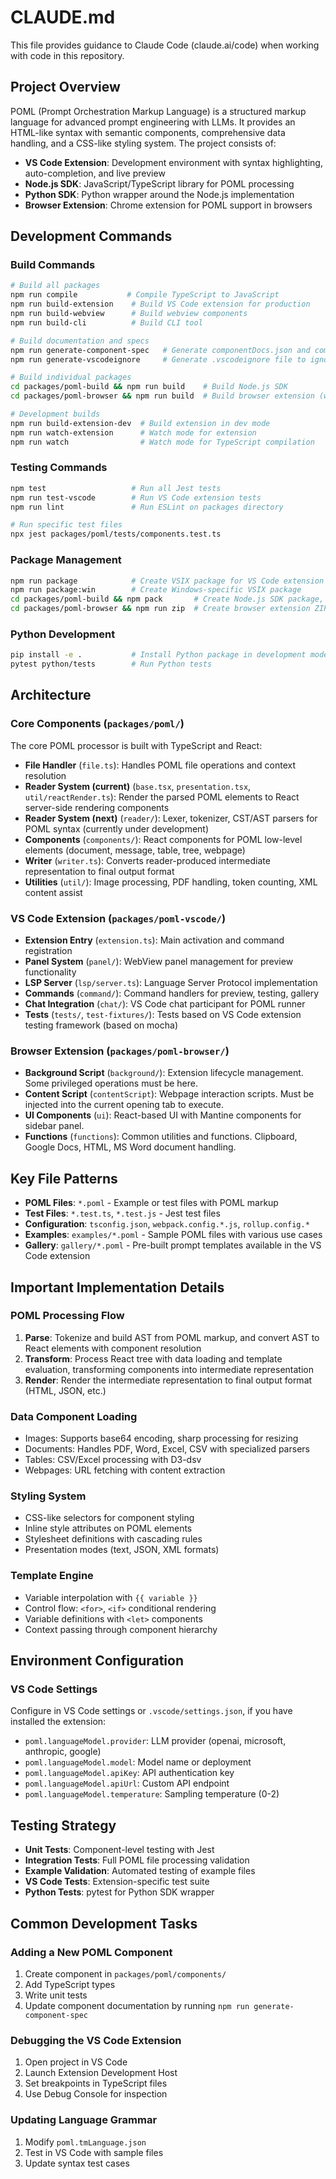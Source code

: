 # CLAUDE.md

This file provides guidance to Claude Code (claude.ai/code) when working with code in this repository.

## Project Overview

POML (Prompt Orchestration Markup Language) is a structured markup language for advanced prompt engineering with LLMs. It provides an HTML-like syntax with semantic components, comprehensive data handling, and a CSS-like styling system. The project consists of:

- **VS Code Extension**: Development environment with syntax highlighting, auto-completion, and live preview
- **Node.js SDK**: JavaScript/TypeScript library for POML processing
- **Python SDK**: Python wrapper around the Node.js implementation
- **Browser Extension**: Chrome extension for POML support in browsers

## Development Commands

### Build Commands
```bash
# Build all packages
npm run compile           # Compile TypeScript to JavaScript
npm run build-extension    # Build VS Code extension for production
npm run build-webview      # Build webview components
npm run build-cli          # Build CLI tool

# Build documentation and specs
npm run generate-component-spec   # Generate componentDocs.json and components.md
npm run generate-vscodeignore     # Generate .vscodeignore file to ignore node_modules except a few packages

# Build individual packages
cd packages/poml-build && npm run build    # Build Node.js SDK
cd packages/poml-browser && npm run build  # Build browser extension (with rollup)

# Development builds
npm run build-extension-dev  # Build extension in dev mode
npm run watch-extension      # Watch mode for extension
npm run watch                # Watch mode for TypeScript compilation
```

### Testing Commands
```bash
npm test                   # Run all Jest tests
npm run test-vscode        # Run VS Code extension tests
npm run lint               # Run ESLint on packages directory

# Run specific test files
npx jest packages/poml/tests/components.test.ts
```

### Package Management
```bash
npm run package            # Create VSIX package for VS Code extension
npm run package:win        # Create Windows-specific VSIX package
cd packages/poml-build && npm pack       # Create Node.js SDK package, first compile TypeScript, then rollup
cd packages/poml-browser && npm run zip  # Create browser extension ZIP
```

### Python Development
```bash
pip install -e .           # Install Python package in development mode
pytest python/tests        # Run Python tests
```

## Architecture

### Core Components (`packages/poml/`)

The core POML processor is built with TypeScript and React:

- **File Handler** (`file.ts`): Handles POML file operations and context resolution
- **Reader System (current)** (`base.tsx`, `presentation.tsx`, `util/reactRender.ts`): Render the parsed POML elements to React server-side rendering components
- **Reader System (next)** (`reader/`): Lexer, tokenizer, CST/AST parsers for POML syntax (currently under development)
- **Components** (`components/`): React components for POML low-level elements (document, message, table, tree, webpage)
- **Writer** (`writer.ts`): Converts reader-produced intermediate representation to final output format
- **Utilities** (`util/`): Image processing, PDF handling, token counting, XML content assist

### VS Code Extension (`packages/poml-vscode/`)

- **Extension Entry** (`extension.ts`): Main activation and command registration
- **Panel System** (`panel/`): WebView panel management for preview functionality
- **LSP Server** (`lsp/server.ts`): Language Server Protocol implementation
- **Commands** (`command/`): Command handlers for preview, testing, gallery
- **Chat Integration** (`chat/`): VS Code chat participant for POML runner
- **Tests** (`tests/`, `test-fixtures/`): Tests based on VS Code extension testing framework (based on mocha)

### Browser Extension (`packages/poml-browser/`)

- **Background Script** (`background/`): Extension lifecycle management. Some privileged operations must be here.
- **Content Script** (`contentScript`): Webpage interaction scripts. Must be injected into the current opening tab to execute.
- **UI Components** (`ui`): React-based UI with Mantine components for sidebar panel.
- **Functions** (`functions`): Common utilities and functions. Clipboard, Google Docs, HTML, MS Word document handling.

## Key File Patterns

- **POML Files**: `*.poml` - Example or test files with POML markup
- **Test Files**: `*.test.ts`, `*.test.js` - Jest test files
- **Configuration**: `tsconfig.json`, `webpack.config.*.js`, `rollup.config.*`
- **Examples**: `examples/*.poml` - Sample POML files with various use cases
- **Gallery**: `gallery/*.poml` - Pre-built prompt templates available in the VS Code extension

## Important Implementation Details

### POML Processing Flow
1. **Parse**: Tokenize and build AST from POML markup, and convert AST to React elements with component resolution
2. **Transform**: Process React tree with data loading and template evaluation, transforming components into intermediate representation
3. **Render**: Render the intermediate representation to final output format (HTML, JSON, etc.)

### Data Component Loading
- Images: Supports base64 encoding, sharp processing for resizing
- Documents: Handles PDF, Word, Excel, CSV with specialized parsers
- Tables: CSV/Excel processing with D3-dsv
- Webpages: URL fetching with content extraction

### Styling System
- CSS-like selectors for component styling
- Inline style attributes on POML elements
- Stylesheet definitions with cascading rules
- Presentation modes (text, JSON, XML formats)

### Template Engine
- Variable interpolation with `{{ variable }}`
- Control flow: `<for>`, `<if>` conditional rendering
- Variable definitions with `<let>` components
- Context passing through component hierarchy

## Environment Configuration

### VS Code Settings
Configure in VS Code settings or `.vscode/settings.json`, if you have installed the extension:

- `poml.languageModel.provider`: LLM provider (openai, microsoft, anthropic, google)
- `poml.languageModel.model`: Model name or deployment
- `poml.languageModel.apiKey`: API authentication key
- `poml.languageModel.apiUrl`: Custom API endpoint
- `poml.languageModel.temperature`: Sampling temperature (0-2)

## Testing Strategy

- **Unit Tests**: Component-level testing with Jest
- **Integration Tests**: Full POML file processing validation
- **Example Validation**: Automated testing of example files
- **VS Code Tests**: Extension-specific test suite
- **Python Tests**: pytest for Python SDK wrapper

## Common Development Tasks

### Adding a New POML Component
1. Create component in `packages/poml/components/`
2. Add TypeScript types
3. Write unit tests
4. Update component documentation by running `npm run generate-component-spec`

### Debugging the VS Code Extension
1. Open project in VS Code
2. Launch Extension Development Host
3. Set breakpoints in TypeScript files
4. Use Debug Console for inspection

### Updating Language Grammar
1. Modify `poml.tmLanguage.json`
2. Test in VS Code with sample files
3. Update syntax test cases